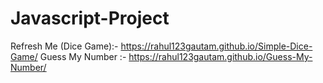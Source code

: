# Javascript-Project
Refresh Me (Dice Game):- https://rahul123gautam.github.io/Simple-Dice-Game/
Guess My Number :- https://rahul123gautam.github.io/Guess-My-Number/
